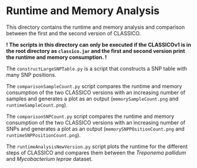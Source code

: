 # Runtime and Memory Analysis

This directory contains the runtime and memory analysis and comparison between the first and the second version of CLASSICO. 

**! The scripts in this directory can only be executed if the CLASSICOv1 is in the root directory as `classico.jar` and the first and second version print the runtime and memory consumption. !**

The `constructLargeSNPTable.py` is a script that constructs a SNP table with many SNP positions.

The `comparisonSampleCount.py` script compares the runtime and memory consumption of the two CLASSICO versions with an increasing number of samples and generates a plot as an output (`memorySampleCount.png` and `runtimeSampleCount.png`).

The `comparisonSNPCount.py` script compares the runtime and memory consumption of the two CLASSICO versions with an increasing number of SNPs and generates a plot as an output (`memorySNPPOsitionCount.png` and `runtimeSNPPositionCount.png`).

The `runtimeAnalysisNewVersion.py` script plots the runtime for the different steps of CLASSICO and compares them between the *Treponema pallidum* and *Mycobacterium leprae* dataset.